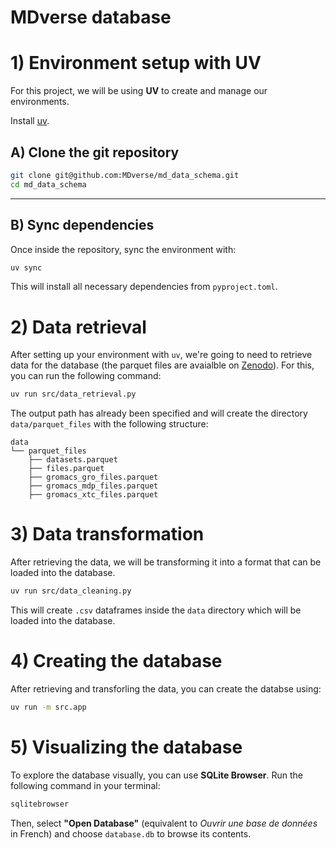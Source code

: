 # MDverse database

# 1) Environment setup with UV

For this project, we will be using **UV** to create and manage our environments.

Install [uv](https://docs.astral.sh/uv/getting-started/installation/).

## A) Clone the git repository

```sh
git clone git@github.com:MDverse/md_data_schema.git
cd md_data_schema
```

---

## B) Sync dependencies

Once inside the repository, sync the environment with:
```sh
uv sync
```

This will install all necessary dependencies from `pyproject.toml`.

# 2) Data retrieval

After setting up your environment with `uv`, we're going to need to retrieve data for the database (the parquet files are avaialble on [Zenodo](https://doi.org/10.5281/zenodo.7856523)). For this, you can run the following command:

```sh
uv run src/data_retrieval.py
```
The output path has already been specified and will create the directory `data/parquet_files` with the following structure:

```
data
└── parquet_files
    ├── datasets.parquet
    ├── files.parquet
    ├── gromacs_gro_files.parquet
    ├── gromacs_mdp_files.parquet
    ├── gromacs_xtc_files.parquet
```

# 3) Data transformation

After retrieving the data, we will be transforming it into a format that can be loaded into the database.

```sh
uv run src/data_cleaning.py
```

This will create `.csv` dataframes inside the `data` directory which will be loaded into the database. 

# 4) Creating the database

After retrieving and transforling the data, you can create the databse using:

```sh
uv run -m src.app
```

# 5) Visualizing the database

To explore the database visually, you can use **SQLite Browser**. Run the following command in your terminal:
```sh
sqlitebrowser
```

Then, select **"Open Database"** (equivalent to *Ouvrir une base de données* in French) and choose `database.db` to browse its contents.